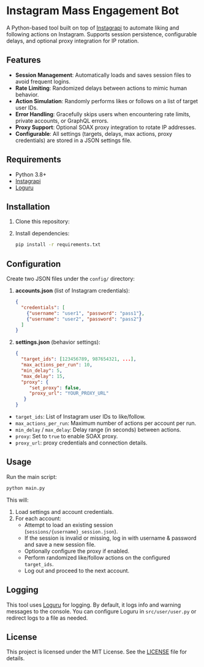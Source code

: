 # Instagram Mass Engagement Bot

A Python-based tool built on top of [Instagrapi](https://github.com/adw0rd/instagrapi) to automate liking and following actions on Instagram. Supports session persistence, configurable delays, and optional proxy integration for IP rotation.

## Features

- **Session Management**: Automatically loads and saves session files to avoid frequent logins.
- **Rate Limiting**: Randomized delays between actions to mimic human behavior.
- **Action Simulation**: Randomly performs likes or follows on a list of target user IDs.
- **Error Handling**: Gracefully skips users when encountering rate limits, private accounts, or GraphQL errors.
- **Proxy Support**: Optional SOAX proxy integration to rotate IP addresses.
- **Configurable**: All settings (targets, delays, max actions, proxy credentials) are stored in a JSON settings file.

## Requirements

- Python 3.8+
- [Instagrapi](https://pypi.org/project/instagrapi/)
- [Loguru](https://pypi.org/project/loguru/)

## Installation

1. Clone this repository:

2. Install dependencies:
   ```bash
   pip install -r requirements.txt
   ```

## Configuration

Create two JSON files under the `config/` directory:

1. **accounts.json** (list of Instagram credentials):
   ```json
   {
     "credentials": [
       {"username": "user1", "password": "pass1"},
       {"username": "user2", "password": "pass2"}
     ]
   }
   ```

2. **settings.json** (behavior settings):
   ```json
   {
     "target_ids": [123456789, 987654321, ...],
     "max_actions_per_run": 10,
     "min_delay": 5,
     "max_delay": 15,
     "proxy": {
        "set_proxy": false,
        "proxy_url": "YOUR_PROXY_URL"
      }
   }
   ```

- `target_ids`: List of Instagram user IDs to like/follow.
- `max_actions_per_run`: Maximum number of actions per account per run.
- `min_delay` / `max_delay`: Delay range (in seconds) between actions.
- `proxy`: Set to `true` to enable SOAX proxy.
- `proxy_url`: proxy credentials and connection details.

## Usage

Run the main script:

```bash
python main.py
```

This will:

1. Load settings and account credentials.
2. For each account:
   - Attempt to load an existing session (`sessions/{username}_session.json`).
   - If the session is invalid or missing, log in with username & password and save a new session file.
   - Optionally configure the proxy if enabled.
   - Perform randomized like/follow actions on the configured `target_ids`.
   - Log out and proceed to the next account.


## Logging

This tool uses [Loguru](https://github.com/Delgan/loguru) for logging. By default, it logs info and warning messages to the console. You can configure Loguru in `src/user/user.py` or redirect logs to a file as needed.


## License

This project is licensed under the MIT License. See the [LICENSE](LICENSE) file for details.

